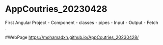 # AppCoutries_20230428
First Angular Project - Component - classes - pipes - Input - Output - Fetch .

#WebPage
https://mohamadxh.github.io/AppCoutries_20230428/
